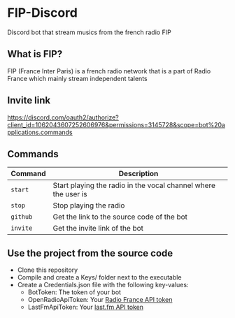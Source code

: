 # FIP-Discord
Discord bot that stream musics from the french radio FIP

## What is FIP?
FIP (France Inter Paris) is a french radio network that is a part of Radio France which mainly stream independent talents

## Invite link
https://discord.com/oauth2/authorize?client_id=1062043607252606976&permissions=3145728&scope=bot%20applications.commands

## Commands

| Command    | Description                                                      |
| ---------- | ---------------------------------------------------------------- |
| `start`    | Start playing the radio in the vocal channel where the user is   |
| `stop`     | Stop playing the radio                                           |
| `github`   | Get the link to the source code of the bot                       |
| `invite`   | Get the invite link of the bot                                   |

## Use the project from the source code
 - Clone this repository
 - Compile and create a Keys/ folder next to the executable
 - Create a Credentials.json file with the following key-values:
   - BotToken: The token of your bot
   - OpenRadioApiToken: Your [Radio France API token](https://developers.radiofrance.fr/)
   - LastFmApiToken: Your [last.fm API token](https://www.last.fm/api)

